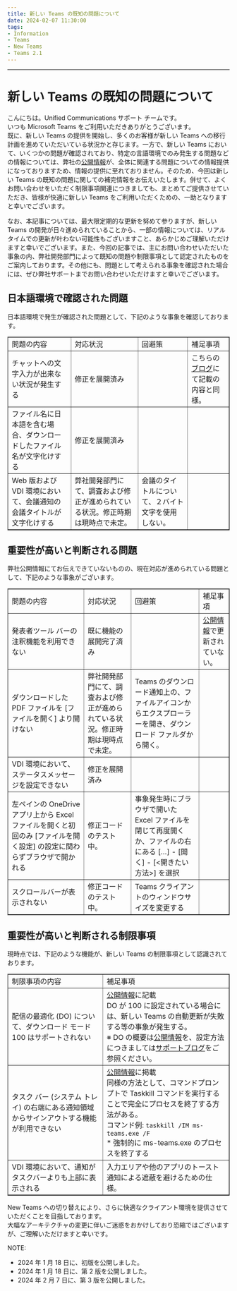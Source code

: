 ```yaml
---
title: 新しい Teams の既知の問題について
date: 2024-02-07 11:30:00
tags:
- Information
- Teams
- New Teams
- Teams 2.1
---
```

---
# 新しい Teams の既知の問題について
こんにちは。Unified Communications サポート チームです。  
いつも Microsoft Teams をご利用いただきありがとうございます。  
既に、新しい Teams の提供を開始し、多くのお客様が新しい Teams への移行計画を進めていただいている状況かと存じます。一方で、新しい Teams において、いくつかの問題が確認されており、特定の言語環境でのみ発生する問題などの情報については、弊社の[公開情報](https://learn.microsoft.com/ja-jp/microsoftteams/new-teams-known-issues)が、全体に関連する問題についての情報提供になっておりますため、情報の提供に至れておりません。そのため、今回は新しい Teams の既知の問題に関しての補完情報をお伝えいたします。併せて、よくお問い合わせをいただく制限事項関連につきましても、まとめてご提供させていただき、皆様が快適に新しい Teams をご利用いただくための、一助となりますと幸いでございます。     

なお、本記事については、最大限定期的な更新を努めて参りますが、新しい Teams の開発が日々進められていることから、一部の情報については、リアルタイムでの更新が叶わない可能性もございますこと、あらかじめご理解いただけますと幸いでございます。また、今回の記事では、主にお問い合わせいただいた事象の内、弊社開発部門によって既知の問題や制限事項として認定されたものをご案内しております。その他にも、問題として考えられる事象を確認された場合には、ぜひ弊社サポートまでお問い合わせいただけますと幸いでございます。  

## 日本語環境で確認された問題
日本語環境で発生が確認された問題として、下記のような事象を確認しております。
<table width="250" border="1">
    <tr>
        <td>問題の内容</td>
        <td>対応状況</td>
        <td>回避策</td>
        <td>補足事項</td>   
    </tr>
    <tr>
        <td>チャットへの文字入力が出来ない状況が発生する</td>
        <td>修正を展開済み</td>
        <td></td>
        <td>こちらの<a href="https://jpucsupport.github.io/blog/teams/Teams%20-%20%E3%83%81%E3%83%A3%E3%83%83%E3%83%88%E3%81%B8%E3%81%AE%E6%96%87%E5%AD%97%E5%85%A5%E5%8A%9B%E3%81%8C%E5%87%BA%E6%9D%A5%E3%81%AA%E3%81%84%E7%8A%B6%E6%B3%81%E3%81%8C%E7%99%BA%E7%94%9F%E3%81%99%E3%82%8B/" title="Title">ブログ</a>にて記載の内容と同様。</td>
    </tr>
    <tr>
        <td>ファイル名に日本語を含む場合、ダウンロードしたファイル名が文字化けする</td>
        <td>修正を展開済み</td>
        <td></td>
        <td></td>
    </tr>
    <tr>
        <td>Web 版および VDI 環境において、会議通知の会議タイトルが文字化けする</td>
        <td>弊社開発部門にて、調査および修正が進められている状況。修正時期は現時点で未定。</td>
        <td>会議のタイトルについて、２バイト文字を使用しない。</td>
        <td></td>
    </tr>
</table>

## 重要性が高いと判断される問題
弊社公開情報にてお伝えできていないものの、現在対応が進められている問題として、下記のような事象がございます。
<table width="200" border="1">
    <tr>
        <td>問題の内容</td>
        <td>対応状況</td>
        <td>回避策</td>
        <td>補足事項</td>   
    </tr>
    <tr>
        <td>発表者ツール バーの注釈機能を利用できない</td>
        <td>既に機能の展開完了済み</td>
        <td></td>
        <td><a href="https://learn.microsoft.com/ja-jp/microsoftteams/new-teams-known-issues" title="Title">公開情報</a>で更新されていない。</td>
    </tr>
    <tr>
        <td>ダウンロードした PDF ファイルを [ファイルを開く] より開けない</td>
        <td>弊社開発部門にて、調査および修正が進められている状況。修正時期は現時点で未定。</td>
        <td>Teams のダウンロード通知上の、ファイルアイコンからエクスプローラーを開き、ダウンロード ファルダから開く。</td>
        <td></td>
    </tr>
    <tr>
        <td>VDI 環境において、ステータスメッセージを設定できない</td>
        <td>修正を展開済み</td>
        <td></td>
        <td></td>
    </tr>
    <tr>
        <td>左ペインの OneDrive アプリ上から Excel ファイルを開くと初回のみ [ファイルを開く設定] の設定に関わらずブラウザで開かれる</td>
        <td>修正コードのテスト中。</td>
        <td>事象発生時にブラウザで開いた Excel ファイルを閉じて再度開くか、ファイルの右にある […] - [開く] - [<開きたい方法>] を選択</td>
        <td></td>
    </tr>
    <tr>
        <td>スクロールバーが表示されない</td>
        <td>修正コードのテスト中。</td>
        <td>Teams クライアントのウィンドウサイズを変更する</td>
        <td></td>
    </tr>
</table>

## 重要性が高いと判断される制限事項
現時点では、下記のような機能が、新しい Teams の制限事項として認識されております。
<table width="300" border="1">
    <tr>
        <td>制限事項の内容</td>
        <td>補足事項</td>   
    </tr>
    <tr>
        <td>配信の最適化 (DO) について、ダウンロード モード 100 はサポートされない</td>
        <td><a href="https://learn.microsoft.com/ja-jp/microsoftteams/new-teams-deploy-using-policies?tabs=teams-admin-center#prerequisite" title="Title">公開情報</a>に記載<br>DO が 100 に設定されている場合には、新しい Teams の自動更新が失敗する等の事象が発生する。<br>※ DO の概要は<a href="https://learn.microsoft.com/ja-jp/windows/deployment/do/waas-delivery-optimization" title="Title">公開情報</a>を、設定方法につきましては<a href="https://jpwinsup.github.io/blog/2022/02/28/WindowsUpdate/DO/AboutDO_2/" title="Title">サポートブログ</a>をご参照ください。</td>
    </tr>
    <tr>
        <td>タスク バー (システム トレイ) の右端にある通知領域からサインアウトする機能が利用できない</td>
        <td><a href="https://learn.microsoft.com/ja-jp/microsoftteams/new-teams-whats-changing" title="Title">公開情報</a>に掲載<br>同様の方法として、コマンドプロンプトで Taskkill コマンドを実行することで完全にプロセスを終了する方法がある。<br>コマンド例: <code>taskkill /IM ms-teams.exe /F</code><br>* 強制的に ms-teams.exe のプロセスを終了する </td>
    </tr>
    <tr>
        <td>VDI 環境において、通知がタスクバーよりも上部に表示される</td>
        <td>入力エリアや他のアプリのトースト通知による遮蔽を避けるための仕様。</td>
    </tr>
</table>

New Teams への切り替えにより、さらに快適なクライアント環境を提供させていただくことを目指しております。  
大幅なアーキテクチャの変更に伴いご迷惑をおかけしており恐縮ではございますが、ご理解いただけますと幸いです。

NOTE:  
- 2024 年 1 月 18 日に、初版を公開しました。
- 2024 年 1 月 18 日に、第 2 版を公開しました。
- 2024 年 2 月 7 日に、第 3 版を公開しました。
